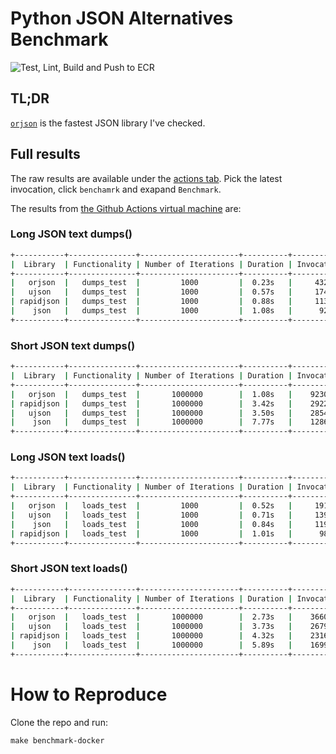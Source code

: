 # Python JSON Alternatives Benchmark
![Test, Lint, Build and Push to ECR](https://github.com/adamatan/python-json-alternatives-benchmark/actions/workflows/benchmark.yaml/badge.svg)


## TL;DR
[`orjson`](https://github.com/ijl/orjson) is the fastest JSON library I've checked.


## Full results
The raw results are available under the [actions tab](https://github.com/adamatan/python-json-alternatives-benchmark/actions). Pick the latest invocation, click `benchamrk` and exapand `Benchmark`.

The results from [the Github Actions virtual machine](https://docs.github.com/en/actions/using-github-hosted-runners/about-github-hosted-runners) are:

### Long JSON text dumps()
```bash
+-----------+---------------+----------------------+----------+-----------------+
|  Library  | Functionality | Number of Iterations | Duration | Invocations/sec |
+-----------+---------------+----------------------+----------+-----------------+
|   orjson  |   dumps_test  |         1000         |  0.23s   |     4329.67     |
|   ujson   |   dumps_test  |         1000         |  0.57s   |     1747.10     |
| rapidjson |   dumps_test  |         1000         |  0.88s   |     1133.41     |
|    json   |   dumps_test  |         1000         |  1.08s   |      926.46     |
+-----------+---------------+----------------------+----------+-----------------+
```

### Short JSON text dumps()
```bash
+-----------+---------------+----------------------+----------+-----------------+
|  Library  | Functionality | Number of Iterations | Duration | Invocations/sec |
+-----------+---------------+----------------------+----------+-----------------+
|   orjson  |   dumps_test  |       1000000        |  1.08s   |    923067.56    |
| rapidjson |   dumps_test  |       1000000        |  3.42s   |    292287.32    |
|   ujson   |   dumps_test  |       1000000        |  3.50s   |    285403.04    |
|    json   |   dumps_test  |       1000000        |  7.77s   |    128689.84    |
+-----------+---------------+----------------------+----------+-----------------+
```

### Long JSON text loads()
```bash
+-----------+---------------+----------------------+----------+-----------------+
|  Library  | Functionality | Number of Iterations | Duration | Invocations/sec |
+-----------+---------------+----------------------+----------+-----------------+
|   orjson  |   loads_test  |         1000         |  0.52s   |     1912.31     |
|   ujson   |   loads_test  |         1000         |  0.71s   |     1399.71     |
|    json   |   loads_test  |         1000         |  0.84s   |     1195.51     |
| rapidjson |   loads_test  |         1000         |  1.01s   |      989.86     |
+-----------+---------------+----------------------+----------+-----------------+
```

### Short JSON text loads()
```bash
+-----------+---------------+----------------------+----------+-----------------+
|  Library  | Functionality | Number of Iterations | Duration | Invocations/sec |
+-----------+---------------+----------------------+----------+-----------------+
|   orjson  |   loads_test  |       1000000        |  2.73s   |    366076.18    |
|   ujson   |   loads_test  |       1000000        |  3.73s   |    267983.03    |
| rapidjson |   loads_test  |       1000000        |  4.32s   |    231691.96    |
|    json   |   loads_test  |       1000000        |  5.89s   |    169906.22    |
+-----------+---------------+----------------------+----------+-----------------+
```
# How to Reproduce
Clone the repo and run:

    make benchmark-docker

